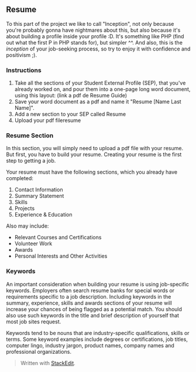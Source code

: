 ## Resume
To this part of the project we like to call "Inception", not only because you're probably gonna have nightmares about this, but also because it's about building a profile inside your profile :D. It's something like PHP (find out what the first P in PHP stands for), but simpler ^^. And also, this is the *inception* of your job-seeking process, so try to enjoy it with confidence and positivism ;).

### Instructions
 1. Take all the sections of your Student External Profile (SEP), that you've already worked on, and pour them into a one-page long word document, using this layout: (link a pdf de Resume Guide)
 2. Save your word document as a pdf and name it "Resume [Name Last Name]".
 3. Add a new section to your SEP called Resume
 4. Upload your pdf fileresume

### Resume Section
In this section, you will simply need to upload a pdf file with your resume. But first, you have to build your resume. Creating your resume is the first step to getting a job. 

Your resume must have the following sections, which you already have completed:
 1. Contact Information
 2. Summary Statement
 3. Skills
 4. Projects
 5. Experience & Education

Also may include:
 - Relevant Courses and Certifications
 - Volunteer Work
 - Awards
 - Personal Interests and Other Activities

### Keywords
An important consideration when building your resume is using job-specific keywords. Employers often search resume banks for special words or requirements specific to a job description. Including keywords in the summary, experience, skills and awards sections of your resume will increase your chances of being flagged as a potential match. You should also use such keywords in the title and brief description of yourself that most job sites request.

Keywords tend to be nouns that are industry-specific qualifications, skills or terms. Some keyword examples include degrees or certifications, job titles, computer lingo, industry jargon, product names, company names and professional organizations.


> Written with [StackEdit](https://stackedit.io/).
<!--stackedit_data:
eyJoaXN0b3J5IjpbMTUzOTU4MDI5MSwtMTQzOTMxNjg3OSwtNz
k2MTUzNjAxLDYxODk1Mjk4NSwtNDEwODM4MjQ2LC03NDM4NTQz
NTcsLTIwMzYxNjYzMDFdfQ==
-->
